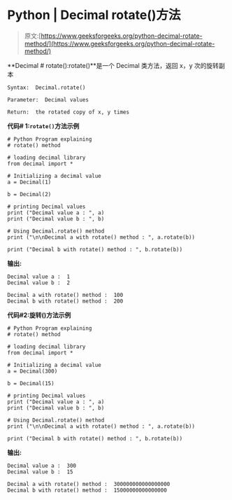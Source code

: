 # Python | Decimal rotate()方法

> 原文:[https://www.geeksforgeeks.org/python-decimal-rotate-method/](https://www.geeksforgeeks.org/python-decimal-rotate-method/)

**Decimal # rotate():rotate()**是一个 Decimal 类方法，返回 x，y 次的旋转副本

```
Syntax:  Decimal.rotate()

Parameter:  Decimal values

Return:  the rotated copy of x, y times

```

**代码# 1:`rotate()`方法示例**

```
# Python Program explaining 
# rotate() method

# loading decimal library
from decimal import *

# Initializing a decimal value
a = Decimal(1)

b = Decimal(2)

# printing Decimal values
print ("Decimal value a : ", a)
print ("Decimal value b : ", b)

# Using Decimal.rotate() method
print ("\n\nDecimal a with rotate() method : ", a.rotate(b))

print ("Decimal b with rotate() method : ", b.rotate(b))
```

**输出:**

```
Decimal value a :  1
Decimal value b :  2

Decimal a with rotate() method :  100
Decimal b with rotate() method :  200

```

**代码#2:旋转()方法示例**

```
# Python Program explaining 
# rotate() method

# loading decimal library
from decimal import *

# Initializing a decimal value
a = Decimal(300)

b = Decimal(15)

# printing Decimal values
print ("Decimal value a : ", a)
print ("Decimal value b : ", b)

# Using Decimal.rotate() method
print ("\n\nDecimal a with rotate() method : ", a.rotate(b))

print ("Decimal b with rotate() method : ", b.rotate(b))
```

**输出:**

```
Decimal value a :  300
Decimal value b :  15

Decimal a with rotate() method :  300000000000000000
Decimal b with rotate() method :  15000000000000000

```